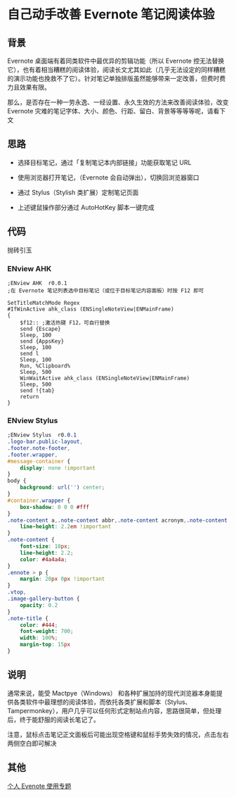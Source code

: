 # 自己动手改善 Evernote 笔记阅读体验

## 背景

Evernote 桌面端有着同类软件中最优异的剪辑功能（所以 Evernote 控无法替换它），也有着相当糟糕的阅读体验，阅读长文尤其如此（几乎无法设定的同样糟糕的演示功能也挽救不了它）。针对笔记单独排版虽然能够带来一定改善，但费时费力且效果有限。

那么，是否存在一种一劳永逸、一经设置、永久生效的方法来改善阅读体验，改变 Evernote 灾难的笔记字体、大小、颜色、行距、留白、背景等等等等呢，请看下文

## 思路

- 选择目标笔记，通过「复制笔记本内部链接」功能获取笔记 URL


- 使用浏览器打开笔记，（Evernote 会自动弹出），切换回浏览器窗口


- 通过 Stylus（Stylish 类扩展）定制笔记页面


- 上述键鼠操作部分通过 AutoHotKey 脚本一键完成

## 代码

抛砖引玉

### ENview AHK 

```ahk
;ENview AHK  r0.0.1
;在 Evernote 笔记列表选中目标笔记（或位于目标笔记内容面板）时按 F12 即可

SetTitleMatchMode Regex	
#IfWinActive ahk_class (ENSingleNoteView|ENMainFrame)
{
	$f12:: ;激活热键 F12，可自行替换
	send {Escape}
	Sleep, 100
	send {AppsKey}
	Sleep, 100
	send l
	Sleep, 100
	Run, %Clipboard%
	Sleep, 500
	WinWaitActive ahk_class (ENSingleNoteView|ENMainFrame)
	Sleep, 500
	send !{tab}
	return
}
```



### ENview Stylus 

```css
;ENview Stylus  r0.0.1
.logo-bar.public-layout,
.footer.note-footer,
.footer.wrapper,
#message-container {
    display: none !important
}
body {
    background: url('') center;
}
#container.wrapper {
    box-shadow: 0 0 0 #fff
}
.note-content a,.note-content abbr,.note-content acronym,.note-content address,.note-content area,.note-content b,.note-content bdo,.note-content big,.note-content blockquote,.note-content caption,.note-content center,.note-content cite,.note-content code,.note-content col,.note-content colgroup,.note-content dd,.note-content del,.note-content dfn,.note-content div,.note-content dl,.note-content dt,.note-content em,.note-content font,.note-content h3,.note-content h4,.note-content h5,.note-content h6,.note-content hr,.note-content i,.note-content ins,.note-content kbd,.note-content li,.note-content map,.note-content ol,.note-content p,.note-content pre,.note-content q,.note-content s,.note-content samp,.note-content small,.note-content span,.note-content strike,.note-content strong,.note-content sub,.note-content sup,.note-content table,.note-content tbody,.note-content td,.note-content tfoot,.note-content th,.note-content thead,.note-content tr,.note-content tt,.note-content u,.note-content ul {
    line-height: 2.2em !important
}
.note-content {
    font-size: 18px;
    line-height: 2.2;
    color: #4a4a4a;
}
.ennote > p {
    margin: 20px 0px !important
}
.vtop,
.image-gallery-button {
    opacity: 0.2
}
.note-title {
    color: #444;
    font-weight: 700;
    width: 100%;
    margin-top: 15px
}
```



## 说明

通常来说，能受 Mactpye（Windows） 和各种扩展加持的现代浏览器本身能提供各类软件中最理想的阅读体验，而依托各类扩展和脚本（Stylus、Tampermonkey），用户几乎可以任何形式定制站点内容，思路很简单，但处理后，终于能舒服的阅读长笔记了。

注意，鼠标点击笔记正文面板后可能出现空格键和鼠标手势失效的情况，点击左右两侧空白即可解决

## 其他

[个人 Evenote 使用专题](http://cloudlet.info/evernote)